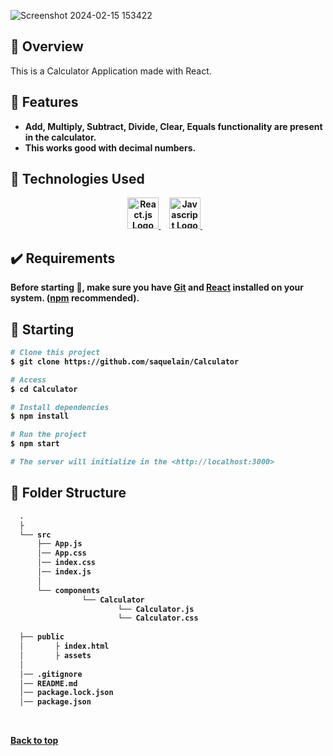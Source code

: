 ![Screenshot 2024-02-15 153422](https://github.com/saquelain/Calculator/assets/54945131/eb1bf6da-52d2-4845-8370-7b878d76ba47)

## :dart: Overview ##

<p>This is a Calculator Application made with React.</p>

## :star2: Features ##

<ul>
  <li><strong>Add, Multiply, Subtract, Divide, Clear, Equals functionality are present in the calculator.</li>
  <li><strong>This works good with decimal numbers.</li>
</ul>

## :rocket: Technologies Used ##

<div align="center">
  <a href="https://react.dev/">
    <img width="50" title="React.Js" alt="React.js Logo" src="https://upload.wikimedia.org/wikipedia/commons/thumb/a/a7/React-icon.svg/1200px-React-icon.svg.png">
  </a> &#xa0; &#xa0;
  
  <a href="#">
    <img width="50" title="Javascript" alt="Javascript Logo" src="https://banner2.cleanpng.com/20180422/hrq/kisspng-javascript-web-development-logo-script-clipart-5adc4c1a932f97.7568863815243868426029.jpg">
  </a> &#xa0; &#xa0;
</div>

## :heavy_check_mark: Requirements ##

Before starting :checkered_flag:, make sure you have [Git](https://git-scm.com) and [React](https://react.dev/) installed on your system. ([npm](https://www.npmjs.com/) recommended).

## :checkered_flag: Starting ##

```bash
# Clone this project
$ git clone https://github.com/saquelain/Calculator

# Access
$ cd Calculator

# Install dependencies
$ npm install

# Run the project
$ npm start

# The server will initialize in the <http://localhost:3000>
```
## :open_file_folder: Folder Structure ##
```bash
  .
  ├
  └── src
      ├── App.js
      │── App.css   
      │── index.css 
      │── index.js   
      │      
      └── components
                └── Calculator
                        └── Calculator.js
                        └── Calculator.css
      
  ├── public
  │       ├ index.html
  │       ├ assets  
  │
  │── .gitignore
  │── README.md
  │── package.lock.json
  │── package.json
```
&#xa0;

<a href="#top">Back to top</a>
